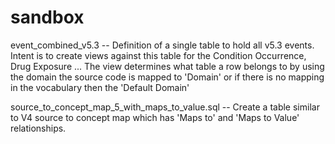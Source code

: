 sandbox
=======

event_combined_v5.3 --
Definition of a single table to hold all v5.3 events.  Intent is to create views against this table for the Condition Occurrence, Drug Exposure ...  The view determines what table a row belongs to by using the domain the source code is mapped to 'Domain' or if there is no mapping in the vocabulary then the 'Default Domain'

source_to_concept_map_5_with_maps_to_value.sql --
Create a table similar to V4 source to concept map which has 'Maps to' and 'Maps to Value' relationships.


